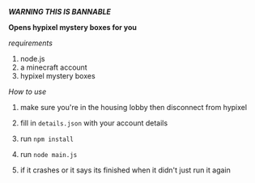 ***WARNING THIS IS BANNABLE***

**Opens hypixel mystery boxes for you**


*requirements*

1. node.js
2. a minecraft account
3. hypixel mystery boxes

*How to use*

1. make sure you're in the housing lobby then disconnect from hypixel

2. fill in ```details.json``` with your account details

3. run ```npm install```

4. run ```node main.js```

5. if it crashes or it says its finished when it didn't just run it again
